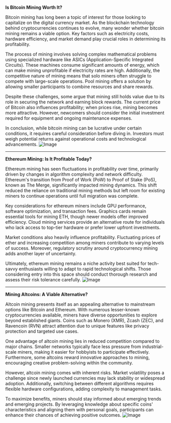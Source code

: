 **Is Bitcoin Mining Worth It?**

Bitcoin mining has long been a topic of interest for those looking to capitalize on the digital currency market. As the blockchain technology behind cryptocurrencies continues to evolve, many wonder whether bitcoin mining remains a viable option. Key factors such as electricity costs, hardware efficiency, and market demand play crucial roles in determining its profitability.

The process of mining involves solving complex mathematical problems using specialized hardware like ASICs (Application-Specific Integrated Circuits). These machines consume significant amounts of energy, which can make mining unprofitable if electricity rates are high. Additionally, the competitive nature of mining means that solo miners often struggle to compete with large-scale operations. Pool mining offers a solution by allowing smaller participants to combine resources and share rewards.

Despite these challenges, some argue that mining still holds value due to its role in securing the network and earning block rewards. The current price of Bitcoin also influences profitability; when prices rise, mining becomes more attractive. However, newcomers should consider the initial investment required for equipment and ongoing maintenance expenses.

In conclusion, while bitcoin mining can be lucrative under certain conditions, it requires careful consideration before diving in. Investors must weigh potential returns against operational costs and technological advancements. ![Image](https://github.com/user-attachments/assets/3be06921-4469-491d-bd37-5f14c53422b7)

---

**Ethereum Mining: Is It Profitable Today?**

Ethereum mining has seen fluctuations in profitability over time, primarily driven by changes in algorithm complexity and network difficulty. Ethereum's transition from Proof of Work (PoW) to Proof of Stake (PoS), known as The Merge, significantly impacted mining dynamics. This shift reduced the reliance on traditional mining methods but left room for existing miners to continue operations until full migration was complete.

Key considerations for ethereum miners include GPU performance, software optimization, and transaction fees. Graphics cards remain essential tools for mining ETH, though newer models offer improved efficiency. Cloud mining services provide an alternative route for individuals who lack access to top-tier hardware or prefer lower upfront investments.

Market conditions also heavily influence profitability. Fluctuating prices of ether and increasing competition among miners contribute to varying levels of success. Moreover, regulatory scrutiny around cryptocurrency mining adds another layer of uncertainty.

Ultimately, ethereum mining remains a niche activity best suited for tech-savvy enthusiasts willing to adapt to rapid technological shifts. Those considering entry into this space should conduct thorough research and assess their risk tolerance carefully. ![Image](https://github.com/user-attachments/assets/3be06921-4469-491d-bd37-5f14c53422b7)

---

**Mining Altcoins: A Viable Alternative?**

Altcoin mining presents itself as an appealing alternative to mainstream options like Bitcoin and Ethereum. With numerous lesser-known cryptocurrencies available, miners have diverse opportunities to explore beyond established giants. Coins such as Monero (XMR), Zcash (ZEC), and Ravencoin (RVN) attract attention due to unique features like privacy protection and targeted use cases.

One advantage of altcoin mining lies in reduced competition compared to major chains. Smaller networks typically face less pressure from industrial-scale miners, making it easier for hobbyists to participate effectively. Furthermore, some altcoins reward innovative approaches to mining, encouraging creative problem-solving within the community.

However, altcoin mining comes with inherent risks. Market volatility poses a challenge since newly launched currencies may lack stability or widespread adoption. Additionally, switching between different algorithms requires flexible hardware configurations, adding complexity to management tasks.

To maximize benefits, miners should stay informed about emerging trends and emerging projects. By leveraging knowledge about specific coins' characteristics and aligning them with personal goals, participants can enhance their chances of achieving positive outcomes. ![Image](https://github.com/user-attachments/assets/3be06921-4469-491d-bd37-5f14c53422b7)